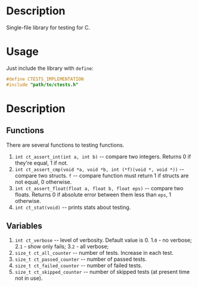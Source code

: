 # Description

Single-file library for testing for C.

# Usage

Just include the library with `define`:
```c
#define CTESTS_IMPLEMENTATION
#include "path/to/ctests.h"
```

# Description

## Functions

There are several functions to testing functions. 

1. `int ct_assert_int(int a, int b)` -- compare two integers. Returns 0 if they're equal, 1 if not.
2. `int ct_assert_cmp(void *a, void *b, int (*f)(void *, void *))` -- compare two structs. `f` -- compare function must return 1 if structs are not equal, 0 otherwise.
3. `int ct_assert_float(float a, float b, float eps)` -- compare two floats. Returns 0 if absolute error between them less than `eps`, 1 otherwise.
4. `int ct_stat(void)` -- prints stats about testing.

## Variables

1. `int ct_verbose` -- level of verbosity. Default value is 0.
    1.`0` - no verbose;
    2.`1` - show only fails;
    3.`2` - all verbose;
2. `size_t ct_all_counter` -- number of tests. Increase in each test.
3. `size_t ct_passed_counter` -- number of passed tests.
4. `size_t ct_failed_counter` -- number of failed tests.
5. `size_t ct_skipped_counter` -- number of skipped tests (at present time not in use).
